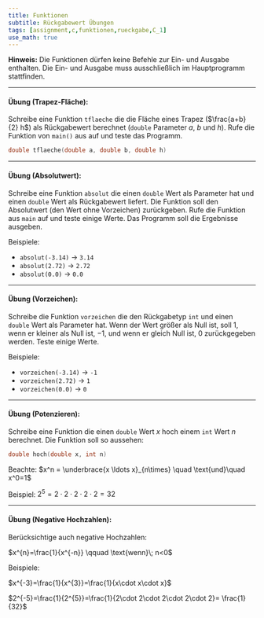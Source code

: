 ```yaml
---
title: Funktionen
subtitle: Rückgabewert Übungen
tags: [assignment,c,funktionen,rueckgabe,C_1]
use_math: true
---
```




**Hinweis:** Die Funktionen dürfen keine Befehle zur Ein- und Ausgabe enthalten. Die Ein- und Ausgabe muss ausschließlich im Hauptprogramm stattfinden.



---

#### **Übung (Trapez-Fläche):**

Schreibe eine Funktion `tflaeche` die die Fläche eines Trapez ($\frac{a+b}{2} h$) als Rückgabewert berechnet (`double` Parameter $a$, $b$ und $h$). Rufe die Funktion von `main()` aus auf und teste das Programm.

```c
double tflaeche(double a, double b, double h)
```




---

#### **Übung (Absolutwert):**

Schreibe eine Funktion `absolut` die einen `double` Wert als Parameter hat und einen `double` Wert als Rückgabewert liefert. Die Funktion soll den Absolutwert (den Wert ohne Vorzeichen) zurückgeben. Rufe die Funktion aus `main` auf und teste einige Werte. Das Programm soll die Ergebnisse ausgeben.

Beispiele:

- `absolut(-3.14)` → `3.14`
- `absolut(2.72)` → `2.72`
- `absolut(0.0)` → `0.0`




---

#### **Übung (Vorzeichen):**

Schreibe die Funktion `vorzeichen` die den Rückgabetyp `int` und einen `double` Wert als Parameter hat. Wenn der Wert größer als Null ist, soll 1, wenn er kleiner als Null ist, $-1$, und wenn er gleich Null ist, 0 zurückgegeben werden. Teste einige Werte.

Beispiele:

- `vorzeichen(-3.14)` → `-1`
- `vorzeichen(2.72)` → `1`
- `vorzeichen(0.0)` → `0`



---

#### **Übung (Potenzieren):**

Schreibe eine Funktion die einen `double` Wert $x$ hoch einem `int` Wert $n$ berechnet. Die Funktion soll so aussehen:

```c
double hoch(double x, int n)
```

Beachte: $x^n  = \underbrace{x \ldots x}_{n\times} \quad \text{und}\quad x^0=1$

Beispiel: $2^5  = 2 \cdot 2 \cdot 2 \cdot 2 \cdot 2 = 32$




---

#### **Übung (Negative Hochzahlen):**

Berücksichtige auch negative Hochzahlen: 

$x^{n}=\frac{1}{x^{-n}} \qquad \text{wenn}\; n<0$

Beispiele:

$x^{-3}=\frac{1}{x^{3}}=\frac{1}{x\cdot x\cdot x}$

$2^{-5}=\frac{1}{2^{5}}=\frac{1}{2\cdot 2\cdot 2\cdot 2\cdot 2}= \frac{1}{32}$

